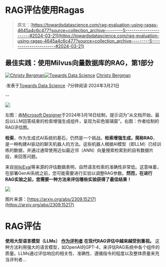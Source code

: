# RAG评估使用Ragas

> 原文：[https://towardsdatascience.com/rag-evaluation-using-ragas-4645a4c6c477?source=collection_archive---------5-----------------------#2024-03-21](https://towardsdatascience.com/rag-evaluation-using-ragas-4645a4c6c477?source=collection_archive---------5-----------------------#2024-03-21)

## 最佳实践：使用Milvus向量数据库的RAG，第1部分

[](https://medium.com/@christybergman?source=post_page---byline--4645a4c6c477--------------------------------)[![Christy Bergman](../Images/b8431b925cfe7bd0d3a035761fd1e7f8.png)](https://medium.com/@christybergman?source=post_page---byline--4645a4c6c477--------------------------------)[](https://towardsdatascience.com/?source=post_page---byline--4645a4c6c477--------------------------------)[![Towards Data Science](../Images/a6ff2676ffcc0c7aad8aaf1d79379785.png)](https://towardsdatascience.com/?source=post_page---byline--4645a4c6c477--------------------------------) [Christy Bergman](https://medium.com/@christybergman?source=post_page---byline--4645a4c6c477--------------------------------)

·发表于[Towards Data Science](https://towardsdatascience.com/?source=post_page---byline--4645a4c6c477--------------------------------) ·7分钟阅读·2024年3月21日

--

![](../Images/7f8d22f391650c3aa846832d52b800a8.png)

左图：由[Microsoft Designer](https://designer.microsoft.com/image-creator)于2024年3月18日绘制，提示词为“从文档开始，最后以LLM回答结束的检索增强生成组件，呈现为彩色玻璃窗”。右图：作者绘制的RAG评估图。

**检索**，作为生成式AI系统的基石，仍然是一个挑战。**检索增强生成，简称RAG**，是一种构建AI驱动的聊天机器人的方法。这些机器人根据AI模型（即LLM）已经训练的数据，并通过通常使用近似最近邻（ANN）向量搜索检索到的自有数据片段，来回答问题。

来自[WikiEval](https://huggingface.co/datasets/explodinggradients/WikiEval)等来源的评估数据表明，自然语言检索的准确性非常低。这意味着，在部署GenAI系统之前，您可能需要进行实验以调整RAG参数。**然而，在进行RAG实验之前，您需要一种方法来评估哪些实验获得了最佳结果！**

![](../Images/18c49a8d898a55ca5f1c081426aa44cf.png)

图片来源：[https://arxiv.org/abs/2309.15217](https://arxiv.org/abs/2309.15217)

# RAG评估

**使用大型语言模型（LLMs）** [**作为评判者**](https://arxiv.org/pdf/2306.05685.pdf) **在现代RAG评估中越来越受到重视。** 这种方法利用强大的语言模型，如OpenAI的GPT-4，来评估RAG系统中各个组件的质量。LLMs通过评估响应的相关性、准确性、遵循指令的程度以及整体质量来充当评判者…
